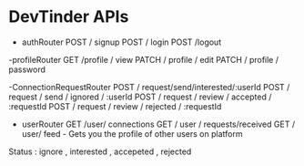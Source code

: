  # DevTinder APIs
- authRouter
 POST / signup
 POST / login
 POST /logout


-profileRouter
 GET /profile / view
 PATCH / profile / edit
 PATCH / profile / password


-ConnectionRequestRouter
POST / request/send/interested/:userId
POST / request / send / ignored / :userId
POST / request / review / accepted / :requestId
POST / request / review / rejected / :requestId

- userRouter
GET /user/ connections
GET / user / requests/received
GET / user/ feed - Gets you the profile of other users on platform 


 Status : ignore , interested , accepeted , rejected

